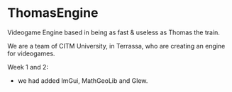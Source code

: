 # ThomasEngine
Videogame Engine based in being as fast &amp; useless as Thomas the train.


We are a team of CITM University, in Terrassa, who are creating an engine for videogames.

Week 1 and 2:
- we had added ImGui, MathGeoLib and Glew.

